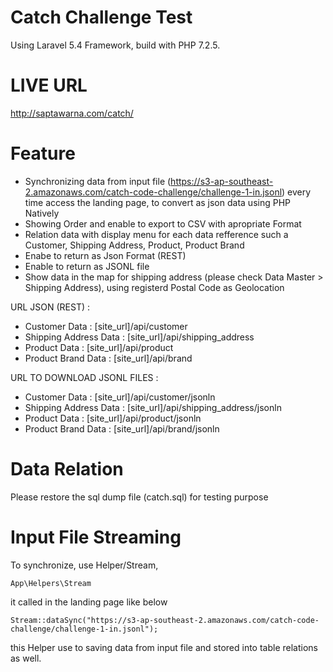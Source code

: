# Catch Challenge Test

Using Laravel 5.4 Framework, build with PHP 7.2.5.

# LIVE URL

http://saptawarna.com/catch/

# Feature

  - Synchronizing data from input file (https://s3-ap-southeast-2.amazonaws.com/catch-code-challenge/challenge-1-in.jsonl) every time access the landing page, to convert as json data using PHP Natively
  - Showing Order and enable to export to CSV with apropriate Format
  - Relation data with display menu for each data refference such a Customer, Shipping Address, Product, Product Brand 
  - Enabe to return as Json Format (REST)
  - Enable to return as JSONL file
  - Show data in the map for shipping address (please check Data Master > Shipping Address), using registerd Postal Code as Geolocation
  

URL JSON (REST) :
  - Customer Data : [site_url]/api/customer
  - Shipping Address Data : [site_url]/api/shipping_address
  - Product Data : [site_url]/api/product
  - Product Brand Data : [site_url]/api/brand

URL TO DOWNLOAD JSONL FILES :
  - Customer Data : [site_url]/api/customer/jsonln
  - Shipping Address Data : [site_url]/api/shipping_address/jsonln
  - Product Data : [site_url]/api/product/jsonln
  - Product Brand Data : [site_url]/api/brand/jsonln
  
# Data Relation

Please restore the sql dump file (catch.sql) for testing purpose  
  
# Input File Streaming

To synchronize, use Helper/Stream,
```
App\Helpers\Stream
```
it called in the landing page like below 

```
Stream::dataSync("https://s3-ap-southeast-2.amazonaws.com/catch-code-challenge/challenge-1-in.jsonl");
```

this Helper use to saving data from input file and stored into table relations as well. 

